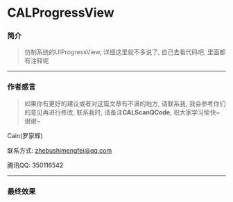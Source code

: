 # CALProgressView

### 简介

>  仿制系统的UIProgressView, 详细这里就不多说了, 自己去看代码吧, 里面都有注释呢

---

### 作者感言

> 如果你有更好的建议或者对这篇文章有不满的地方, 请联系我, 我会参考你们的意见再进行修改, 联系我时, 请备注**CALScanQCode**, 祝大家学习愉快~谢谢~

Cain(罗家辉)

联系方式: [zhebushimengfei@qq.com](mailto:zhebushimengfei@qq.com)

腾讯QQ: 350116542

---

### 最终效果




